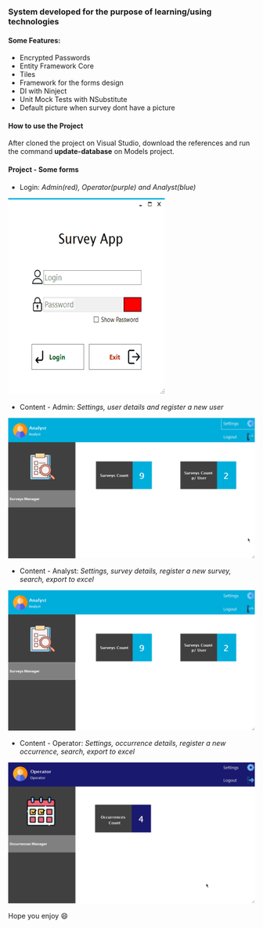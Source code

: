<h3>System developed for the purpose of learning/using technologies</h3>


<h4>Some Features:</h4>

- Encrypted Passwords
- Entity Framework Core
- Tiles
- Framework for the forms design
- DI with Ninject
- Unit Mock Tests with NSubstitute
- Default picture when survey dont have a picture 

<h4>How to use the Project</h4>

After cloned the project on Visual Studio, download the references and run the command <b>update-database</b> on Models project.

<h4>Project - Some forms</h4>

- Login: *Admin(red), Operator(purple) and Analyst(blue)*
<img src="https://github.com/Meiteusz/SurveyApp/blob/master/Gifs/Login.gif" width="320" height="400">

- Content - Admin: *Settings, user details and register a new user*
<img src="https://github.com/Meiteusz/SurveyApp/blob/master/Gifs/UsersContent.gif" width="600">

- Content - Analyst: *Settings, survey details, register a new survey, search, export to excel*
<img src="https://github.com/Meiteusz/SurveyApp/blob/master/Gifs/AnalystContent.gif" width="600">

- Content - Operator: *Settings, occurrence details, register a new occurrence, search, export to excel*
<img src="https://github.com/Meiteusz/SurveyApp/blob/master/Gifs/OperatorContent.gif" width="600">

Hope you enjoy 😄
